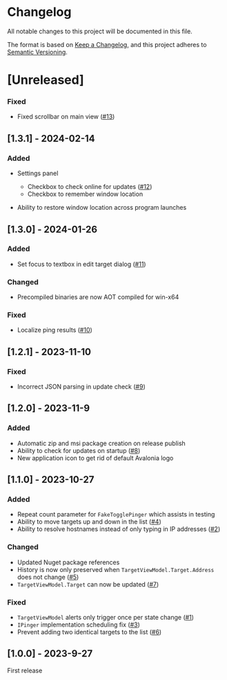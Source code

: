 # Changelog

All notable changes to this project will be documented in this file.

The format is based on [Keep a Changelog](https://keepachangelog.com/en/1.0.0/),
and this project adheres to [Semantic Versioning](https://semver.org/spec/v2.0.0.html).

# [Unreleased]

### Fixed

- Fixed scrollbar on main view ([#13](https://github.com/RichardRobertson/PingUI/issues/13))

## [1.3.1] - 2024-02-14

### Added

- Settings panel
	- Checkbox to check online for updates ([#12](https://github.com/RichardRobertson/PingUI/Issues/12))
	- Checkbox to remember window location

- Ability to restore window location across program launches

## [1.3.0] - 2024-01-26

### Added

- Set focus to textbox in edit target dialog ([#11](https://github.com/RichardRobertson/PingUI/Issues/11))

### Changed

- Precompiled binaries are now AOT compiled for win-x64

### Fixed

- Localize ping results ([#10](https://github.com/RichardRobertson/PingUI/issues/10))

## [1.2.1] - 2023-11-10

### Fixed

- Incorrect JSON parsing in update check ([#9](https://github.com/RichardRobertson/PingUI/issues/9))

## [1.2.0] - 2023-11-9

### Added

- Automatic zip and msi package creation on release publish
- Ability to check for updates on startup ([#8](https://github.com/RichardRobertson/PingUI/issues/8))
- New application icon to get rid of default Avalonia logo

## [1.1.0] - 2023-10-27

### Added

- Repeat count parameter for `FakeTogglePinger` which assists in testing
- Ability to move targets up and down in the list ([#4](https://github.com/RichardRobertson/PingUI/issues/4))
- Ability to resolve hostnames instead of only typing in IP addresses ([#2](https://github.com/RichardRobertson/PingUI/issues/2))

### Changed

- Updated Nuget package references
- History is now only preserved when `TargetViewModel.Target.Address` does not change ([#5](https://github.com/RichardRobertson/PingUI/issues/5))
- `TargetViewModel.Target` can now be updated ([#7](https://github.com/RichardRobertson/PingUI/issues/7))

### Fixed

- `TargetViewModel` alerts only trigger once per state change ([#1](https://github.com/RichardRobertson/PingUI/issues/1))
- `IPinger` implementation scheduling fix ([#3](https://github.com/RichardRobertson/PingUI/issues/3))
- Prevent adding two identical targets to the list ([#6](https://github.com/RichardRobertson/PingUI/issues/6))

## [1.0.0] - 2023-9-27

First release
